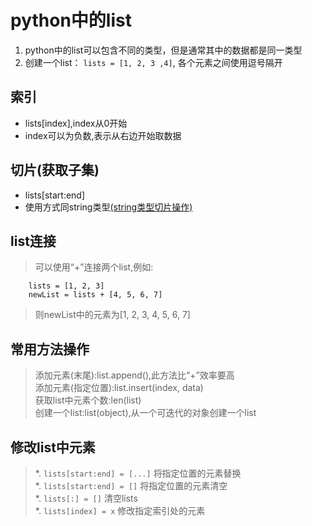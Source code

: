 # python中的list
1. python中的list可以包含不同的类型，但是通常其中的数据都是同一类型
1. 创建一个list：
`lists = [1, 2, 3 ,4]`,
各个元素之间使用逗号隔开
## 索引
* lists[index],index从0开始
* index可以为负数,表示从右边开始取数据

## 切片(获取子集)
* lists[start:end]
* 使用方式同string类型[(string类型切片操作)](https://github.com/xzmeasy/python-summary/blob/master/wiki/summary.md#%E8%8E%B7%E5%8F%96%E4%B8%80%E4%B8%AA%E5%AD%97%E7%AC%A6%E4%B8%B2%E7%9A%84%E5%AD%90%E5%AD%97%E7%AC%A6%E4%B8%B2strstartend)
## list连接
>可以使用“+”连接两个list,例如:
```
    lists = [1, 2, 3]
    newList = lists + [4, 5, 6, 7]
```
>则newList中的元素为[1, 2, 3, 4, 5, 6, 7]
## 常用方法操作
>添加元素(末尾):list.append(),此方法比“+”效率要高<br/>
>添加元素(指定位置):list.insert(index, data)<br/>
>获取list中元素个数:len(list)<br/>
>创建一个list:list(object),从一个可迭代的对象创建一个list<br/>
## 修改list中元素
>*. `lists[start:end] = [...]` 将指定位置的元素替换<br/>
>*. `lists[start:end] = []` 将指定位置的元素清空<br/>
>*. `lists[:] = []` 清空lists<br/>
>*. `lists[index] = x` 修改指定索引处的元素 





















